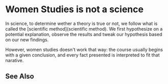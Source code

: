 # Women Studies is not a science

In science, to determine wether a theory is true or not, we follow what is called the [scientific method](scientific method). We first hypothesize on a potential explanation, observe the results and tweak our hypothesis based on our new findings.

However, women studies doesn't work that way: the course usually begins with a given conclusion, and every fact presented is interpreted to fit that narative.

## See Also

